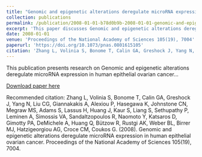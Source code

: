```yaml
---
title: "Genomic and epigenetic alterations deregulate microRNA expression in human epithelial ovarian cancer"
collection: publications
permalink: /publication/2008-01-01-b78d0b9b-2008-01-01-genomic-and-epigenetic-altera
excerpt: 'This paper discusses Genomic and epigenetic alterations deregulate microRNA expression in human epithelial ovarian cancer...'
date: 2008-01-01
venue: 'Proceedings of the National Academy of Sciences 105(19), 7004'
paperurl: 'https://doi.org/10.1073/pnas.0801615105'
citation: 'Zhang L, Volinia S, Bonome T, Calin GA, Greshock J, Yang N, Liu CG, Giannakakis A, Alexiou P, Hasegawa K, Johnstone CN, Megraw MS, Adams S, Lassus H, Huang J, Kaur S, Liang S, Sethupathy P, Leminen A, Simossis VA, Sandaltzopoulos R, Naomoto Y, Katsaros D, Gimotty PA, DeMichele A, Huang Q, Bützow R, Rustgi AK, Weber BL, Birrer MJ, Hatzigeorgiou AG, Croce CM, Coukos G. (2008). Genomic and epigenetic alterations deregulate microRNA expression in human epithelial ovarian cancer. Proceedings of the National Academy of Sciences 105(19), 7004.'
---
```


This publication presents research on Genomic and epigenetic alterations deregulate microRNA expression in human epithelial ovarian cancer...

[Download paper here](https://doi.org/10.1073/pnas.0801615105)

Recommended citation: Zhang L, Volinia S, Bonome T, Calin GA, Greshock J, Yang N, Liu CG, Giannakakis A, Alexiou P, Hasegawa K, Johnstone CN, Megraw MS, Adams S, Lassus H, Huang J, Kaur S, Liang S, Sethupathy P, Leminen A, Simossis VA, Sandaltzopoulos R, Naomoto Y, Katsaros D, Gimotty PA, DeMichele A, Huang Q, Bützow R, Rustgi AK, Weber BL, Birrer MJ, Hatzigeorgiou AG, Croce CM, Coukos G. (2008). Genomic and epigenetic alterations deregulate microRNA expression in human epithelial ovarian cancer. Proceedings of the National Academy of Sciences 105(19), 7004.

